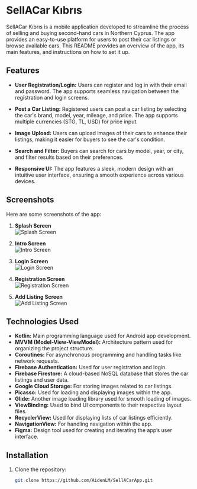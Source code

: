 # SellACar Kıbrıs

SellACar Kıbrıs is a mobile application developed to streamline the process of selling and buying second-hand cars in Northern Cyprus. The app provides an easy-to-use platform for users to post their car listings or browse available cars. This README provides an overview of the app, its main features, and instructions on how to set it up.

## Features

- **User Registration/Login:** Users can register and log in with their email and password. The app supports seamless navigation between the registration and login screens.
  
- **Post a Car Listing:** Registered users can post a car listing by selecting the car's brand, model, year, mileage, and price. The app supports multiple currencies (STG, TL, USD) for price input.
  
- **Image Upload:** Users can upload images of their cars to enhance their listings, making it easier for buyers to see the car's condition.

- **Search and Filter:** Buyers can search for cars by model, year, or city, and filter results based on their preferences.

- **Responsive UI:** The app features a sleek, modern design with an intuitive user interface, ensuring a smooth experience across various devices.

## Screenshots

Here are some screenshots of the app:

1. **Splash Screen**  
   ![Splash Screen](https://github.com/AidenLM/SellACarApp/raw/main/screenshots/Splash_Screen.png)

2. **Intro Screen**  
   ![Intro Screen](https://github.com/AidenLM/SellACarApp/raw/main/screenshots/Intro_Screen.png)

3. **Login Screen**  
   ![Login Screen](https://github.com/AidenLM/SellACarApp/raw/main/screenshots/Login_Screen.png)

4. **Registration Screen**  
   ![Registration Screen](https://github.com/AidenLM/SellACarApp/raw/main/screenshots/Registration_Screen.png)

5. **Add Listing Screen**  
   ![Add Listing Screen](https://github.com/AidenLM/SellACarApp/raw/main/screenshots/Add_Listing_Screen.png)

## Technologies Used

- **Kotlin:** Main programming language used for Android app development.
- **MVVM (Model-View-ViewModel):** Architecture pattern used for organizing the project structure.
- **Coroutines:** For asynchronous programming and handling tasks like network requests.
- **Firebase Authentication:** Used for user registration and login.
- **Firebase Firestore:** A cloud-based NoSQL database that stores the car listings and user data.
- **Google Cloud Storage:** For storing images related to car listings.
- **Picasso:** Used for loading and displaying images within the app.
- **Glide:** Another image loading library used for smooth loading of images.
- **ViewBinding:** Used to bind UI components to their respective layout files.
- **RecyclerView:** Used for displaying lists of car listings efficiently.
- **NavigationView:** For handling navigation within the app.
- **Figma:** Design tool used for creating and iterating the app’s user interface.

## Installation

1. Clone the repository:

   ```bash
   git clone https://github.com/AidenLM/SellACarApp.git

